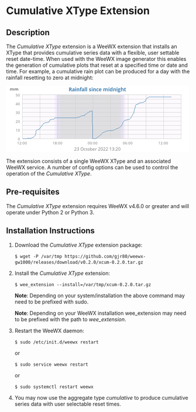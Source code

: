 # Cumulative XType Extension


## Description
The *Cumulative XType* extension is a WeeWX extension that installs an XType that provides cumulative series data with a flexible, user settable reset date-time. When used with the WeeWX image generator this enables the generation of cumulative plots that reset at a specified time or date and time. For example, a cumulative rain plot can be produced for a day with the rainfall resetting to zero at midnight:

![Rainfall since midnight](https://github.com/gjr80/weewx-xcumulative/blob/main/assets/daycumulativerain.png)

The extension consists of a single WeeWX XType and an associated WeeWX service. A number of config options can be used to control the operation of the *Cumulative XType*.


## Pre-requisites
The *Cumulative XType* extension requires WeeWX v4.6.0 or greater and will operate under Python 2 or Python 3.


## Installation Instructions

1.  Download the *Cumulative XType* extension package:

        $ wget -P /var/tmp https://github.com/gjr80/weewx-gw1000/releases/download/v0.2.0/xcum-0.2.0.tar.gz

2.  Install the *Cumulative XType* extension:

        $ wee_extension --install=/var/tmp/xcum-0.2.0.tar.gz
            
    **Note**: Depending on your system/installation the above command may need to be prefixed with sudo.

    **Note**: Depending on your WeeWX installation wee_extension may need to be prefixed with the path to *wee_extension*.

3.  Restart the WeeWX daemon:

        $ sudo /etc/init.d/weewx restart
        
    or

        $ sudo service weewx restart

    or

        $ sudo systemctl restart weewx

4.  You may now use the aggregate type *cumulative* to produce cumulative series data with user selectable reset times.
